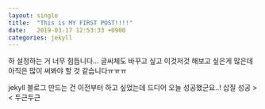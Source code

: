 ```yaml
---
layout: single
title:  "This is MY FIRST POST!!!!"
date:   2019-03-17 12:53:33 +0900
categories: jekyll
---
```


하 설정하는 거 너무 힘듭니다...
글씨체도 바꾸고 싶고 이것저것 해보고 싶은게 많은데
아직은 많이 써봐야 할 것 같습니다ㅠㅠㅠ

jekyll 블로그 만드는 건 이전부터 하고 싶었는데 드디어 오늘 성공했군요..!
삽질 성공 >< 두근두근